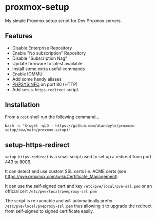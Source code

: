 # proxmox-setup
My simple Proxmox setup script for Dev Proxmox servers.

## Features ##

 - Disable Enterprise Repository
 - Enable "No subscription" Repository
 - Disable "Subscription Nag"
 - Update firmware to latest available
 - Install some extra useful commands
 - Enable IOMMU
 - Add some handy aliases
 - [PHPSYSINFO](https://phpsysinfo.github.io/phpsysinfo/) on port 80 (HTTP)
 - Add `setup-https-redirect` script.

## Installation ##

From a `root` shell run the following command...

```
bash -c "$(wget -qLO - https://github.com/alandoyle/proxmox-setup/raw/main/proxmox-setup)"
```
## setup-https-redirect

`setup-https-redirect` is a small script used to set up a redirect from port 443 to 8006.

It can detect and use custom SSL certs i.e. ACME certs (see https://pve.proxmox.com/wiki/Certificate_Management)

It can use the self-signed cert and key `/etc/pve/local/pve-ssl.pem` or an official cert `/etc/pve/local/pveproxy-ssl.pem`

The script is re-runnable and will automatically prefer `/etc/pve/local/pveproxy-ssl.pem` thus allowing it to upgrade the redirect from self-signed to signed certificate easily.

